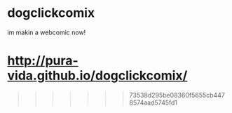 # dogclickcomix
im makin a webcomic now!


http://pura-vida.github.io/dogclickcomix/
=======
>>>>>>> 73538d295be08360f5655cb4478574aad5745fd1
